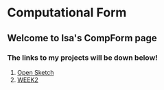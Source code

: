 # Computational Form
## Welcome to Isa's CompForm page
### The links to my projects will be down below!

1. [Open Sketch](index.html)
2. [WEEK2](sketchone/index.html)